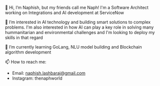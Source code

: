 👋 Hi, I’m Naphish, but my friends call me Naph! I'm a Software Architect working on Integrations and AI development at ServiceNow

👀 I’m interested in AI technology and building smart solutions to complex problems. I'm also interested in how AI can play a key role in solving many hummanitarian and environmental challenges and I'm looking to deploy my skills in that regard

🌱 I’m currently learning GoLang, NLU model building and Blockchain algorithm development 

📫 How to reach me: 
- Email: naphish.lashbaraj@gmail.com
- Instagram: thenaphworld

<!---
NaphNinja/NaphNinja is a ✨ special ✨ repository because its `README.md` (this file) appears on your GitHub profile.
You can click the Preview link to take a look at your changes.
--->
